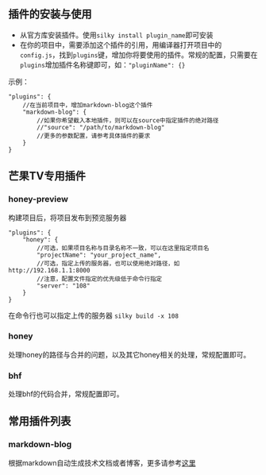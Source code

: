 <!--
title: Silky插件介绍
-->

## 插件的安装与使用

* 从官方库安装插件。使用`silky install plugin_name`即可安装
* 在你的项目中，需要添加这个插件的引用，用编译器打开项目中的`config.js`，找到`plugins`键，增加你将要使用的插件。常规的配置，只需要在`plugins`增加插件名称键即可，如：`"pluginName": {}`

示例：

    "plugins": {
        //在当前项目中，增加markdown-blog这个插件
        "markdown-blog": {
            //如果你希望截入本地插件，则可以在source中指定插件的绝对路径
            //"source": "/path/to/markdown-blog"
            //更多的参数配置，请参考具体插件的要求
        }
    }


## 芒果TV专用插件

### honey-preview

构建项目后，将项目发布到预览服务器

    "plugins": {
        "honey": {
            //可选，如果项目名称与目录名称不一致，可以在这里指定项目名
            "projectName": "your_project_name",
            //可选，指定上传的服务器，也可以使用绝对路径，如http://192.168.1.1:8000
            //注意，配置文件指定的优先级低于命令行指定
            "server": "108"
        }
    }

在命令行也可以指定上传的服务器 `silky build -x 108`

### honey

处理honey的路径与合并的问题，以及其它honey相关的处理，常规配置即可。

### bhf

处理bhf的代码合并，常规配置即可。

## 常用插件列表

### markdown-blog

根据markdown自动生成技术文档或者博客，更多请参考[这里](/post/markdown-blog-for-plugin-of-silky.html)